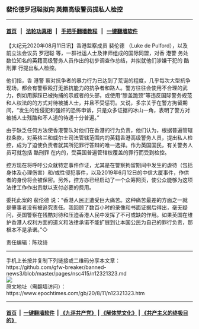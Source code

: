 ### 裴伦德罗冠聪拟向 英籍高级警员提私人检控
------------------------

#### [首页](https://github.com/gfw-breaker/banned-news3/blob/master/README.md) &nbsp;&nbsp;|&nbsp;&nbsp; [法轮功真相](https://github.com/begood0513/basic/blob/master/README.md)  &nbsp;&nbsp;|&nbsp;&nbsp; [手把手翻墙教程](https://github.com/gfw-breaker/guides/wiki)  &nbsp;&nbsp;|&nbsp;&nbsp; [一键翻墙软件](https://github.com/gfw-breaker/nogfw/blob/master/README.md)  



<div><p>
 【大纪元2020年08月11日讯】香港监察成员
 <ok href="https://www.epochtimes.com/gb/tag/%E8%A3%B4%E4%BC%A6%E5%BE%B7.html">
  裴伦德
 </ok>
 （Luke de Pulford），以及前立法会议员
 <ok href="https://www.epochtimes.com/gb/tag/%E7%BD%97%E5%86%A0%E8%81%AA.html">
  罗冠聪
 </ok>
 等，一群社运人士及律师组成的国际同盟，对香
 <ok href="https://www.epochtimes.com/gb/tag/%E6%B8%AF%E8%AD%A6.html">
  港警
 </ok>
 务处数位知名的英籍高级警务人员作出的初步调查作总结，并拟就他们涉嫌干犯的
 <ok href="https://www.epochtimes.com/gb/tag/%E9%85%B7%E5%88%91%E7%BD%AA.html">
  酷刑罪
 </ok>
 行提出私人检控。
</p>
<p>
 他们指，香
 <ok href="https://www.epochtimes.com/gb/tag/%E6%B8%AF%E8%AD%A6.html">
  港警
 </ok>
 察对抗争者的暴力行为已达到了荒诞的程度，几乎每次大型抗争现场，都会有警察殴打无抵抗能力的抗争者和路人。警方往往会使用不合理的武力，例如用脚踩已被拘捕的示威者的头部，或使用“膝盖跪颈”等违反国际警务规范和人权法的的方式对待被捕人士，并且不受惩罚。又说，多宗关于在警方拘留期间，“发生的性侵犯和强奸的恐怖申诉，只是众多证据的冰山一角，表明了警方对被捕人士残酷和不人道的待遇十分普遍。”
</p>
<p>
 由于缺乏任何方法使香港警队对他们在香港的行为负责，他们认为，根据普遍管辖权条款，对英格兰和威尔士司法管辖范围内的英籍香港高级警务人员，提出私人检控，成为了迫使负责者就其所犯罪行答辩的唯一选择。作为英国国民，有关警务人员可就包括
 <ok href="https://www.epochtimes.com/gb/tag/%E9%85%B7%E5%88%91%E7%BD%AA.html">
  酷刑罪
 </ok>
 在内的，受英国普遍管辖权覆盖的罪行而受到检控。
</p>
<p>
 控方现在将呼吁公众就特定事件作证，尤其是在警察拘留期间中发生的虐待（包括身体及心理伤害）和/或性侵犯事件，以及2019年6⽉12⽇的中信大厦事件，作供者的身份将会被保密。另外，控方亦已经启动了一个众筹网页，使公众能够为这项法律工作作出贡献以支付必要的费用。
</p>
<p>
 委托此案的
 <ok href="https://www.epochtimes.com/gb/tag/%E8%A3%B4%E4%BC%A6%E5%BE%B7.html">
  裴伦德
 </ok>
 说：“香港人民正遭受巨大痛苦。这种痛苦最差的方面之一就是肇事者没有被追究责任。我回顾了数百小时的录像和书面证据后得出，毫无疑问，英国警察在残酷对待和压迫香港人民中发挥了不可或缺的作用。如果英国在维护香港人权利方面的道义和法律承诺不能扩展到让本国公民为自己的罪行负责，那根本不是承诺。”◇
</p>
<p>
 责任编辑：陈玟绮
</p>
<p>
</p>
</div>
<hr/>
手机上长按并复制下列链接或二维码分享本文章：<br/>
https://github.com/gfw-breaker/banned-news3/blob/master/pages/nsc415/n12321323.md <br/>
<a href='https://github.com/gfw-breaker/banned-news3/blob/master/pages/nsc415/n12321323.md'><img src='https://github.com/gfw-breaker/banned-news3/blob/master/pages/nsc415/n12321323.md.png'/></a> <br/>
原文地址（需翻墙访问）：https://www.epochtimes.com/gb/20/8/11/n12321323.htm


------------------------
#### [首页](https://github.com/gfw-breaker/banned-news3/blob/master/README.md) &nbsp;|&nbsp; [一键翻墙软件](https://github.com/gfw-breaker/nogfw/blob/master/README.md) &nbsp;| [《九评共产党》](https://github.com/gfw-breaker/9ping.md/blob/master/README.md#九评之一评共产党是什么) | [《解体党文化》](https://github.com/gfw-breaker/jtdwh.md/blob/master/README.md) | [《共产主义的终极目的》](https://github.com/gfw-breaker/gczydzjmd.md/blob/master/README.md)


<img src='http://gfw-breaker.win/banned-news3/pages/nsc415/n12321323.md' width='0px' height='0px'/>